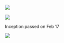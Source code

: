 ![](https://i.imgur.com/IYQ9WYt.jpg)
&nbsp;

![](https://i.imgur.com/Op6BF0O.png)

Inception passed on Feb 17

![](https://i.imgur.com/w2XPjaZ.png)



